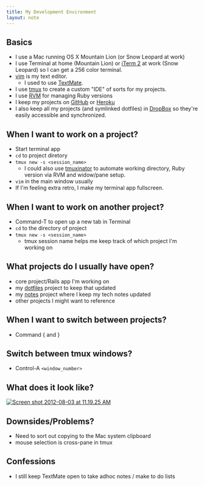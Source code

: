 ```yaml
---
title: My Development Environment
layout: note
---
```


## Basics

- I use a Mac running OS X Mountain Lion (or Snow Leopard at work)
- I use Terminal at home (Mountain Lion) or [iTerm 2](http://www.iterm2.com/) at work (Snow Leopard) so I can get a 256 color terminal.
- [vim](http://www.vim.org/) is my text editor.
  - I used to use [TextMate](http://macromates.com/).
- I use [tmux](http://tmux.sourceforge.net/) to create a custom "IDE" of sorts for my projects.
- I use [RVM](https://rvm.io/) for managing Ruby versions
- I keep my projects on [GitHub](https://github.com/spilth/) or [Heroku](http://www.heroku.com/)
- I also keep all my projects (and symlinked dotfiles) in [DropBox](https://www.dropbox.com/) so they're easily accessible and synchronized.

## When I want to work on a project?

- Start terminal app
- `cd` to project diretory
- `tmux new -s <session_name>`
  - I could also use [tmuxinator](https://github.com/aziz/tmuxinator/) to automate working directory, Ruby version via RVM and widow/pane setup.
- `vim` in the main window usually
- If I'm feeling extra retro, I make my terminal app fullscreen.

## When I want to work on another project?

- Command-T to open up a new tab in Terminal
- `cd` to the directory of project
- `tmux new -s <session_name>`
  - tmux session name helps me keep track of which project I'm working on

## What projects do I usually have open?

- core project/Rails app I'm working on
- my [dotfiles](https://github.com/spilth/dotfiles) project to keep that updated
- my [notes](https://github.com/spilth/notes) project where I keep my tech notes updated
- other projects I might want to reference

## When I want to switch between projects?

- Command { and }

## Switch between tmux windows?

- Control-A `<window_number>`

## What does it look like?

<div class="thumbnail"><a href="https://skitch.com/spilth/ekuqw/screen-shot-2012-08-03-at-11.19.25-am"><img style="max-width:638px" src="https://img.skitch.com/20120803-xm3269hqrtjb1hxur8r5nndeea.medium.jpg" alt="Screen shot 2012-08-03 at 11.19.25 AM" /></a></div>

## Downsides/Problems?

- Need to sort out copying to the Mac system clipboard
- mouse selection is cross-pane in tmux

## Confessions

- I still keep TextMate open to take adhoc notes / make to do lists

